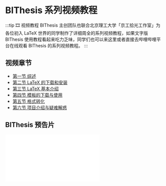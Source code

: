 # BIThesis 系列视频教程

:::tip 🎞 视频教程
BIThesis 主创团队也联合北京理工大学「京工拾光工作室」为各位初入 LaTeX 世界的同学制作了详细周全的系列视频教程，如果文字版 BIThesis 使用教程看起来吃力乏味，同学们也可以来这里或者直接去哔哩哔哩平台在线观看 BIThesis 的系列视频教程。
:::

## 视频章节

- [第一节 综述](Episode-1.md)
- [第二节 LaTeX 的下载和安装](Episode-2.md)
- [第三节 LaTeX 基本介绍](Episode-3.md)
- [第四节 模板的下载与使用](Episode-4.md)
- [第五节 格式转化](Episode-5.md)
- [第六节 项目介绍与疑难解惑](Episode-6.md)

## BIThesis 预告片 <Badge text="大误"/>

<div id="embed-video">
  <iframe src="//player.bilibili.com/player.html?aid=925350795&bvid=BV1GT4y1V78d&cid=181709301&page=1&high_quality=1" scrolling="no" border="0" frameborder="no" framespacing="0" allowfullscreen="true" ></iframe>
</div>
